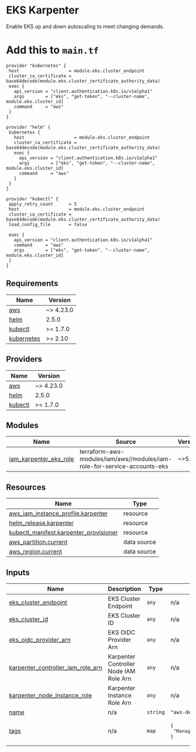 <!-- BEGIN_TF_DOCS -->
# EKS Karpenter

Enable EKS up and down autoscaling to meet changing demands.

# Add this to `main.tf`
```
provider "kubernetes" {
 host                   = module.eks.cluster_endpoint
 cluster_ca_certificate = base64decode(module.eks.cluster_certificate_authority_data)
 exec {
   api_version = "client.authentication.k8s.io/v1alpha1"
   args        = ["eks", "get-token", "--cluster-name", module.eks.cluster_id]
   command     = "aws"
 }
}

provider "helm" {
 kubernetes {
   host                   = module.eks.cluster_endpoint
   cluster_ca_certificate = base64decode(module.eks.cluster_certificate_authority_data)
   exec {
     api_version = "client.authentication.k8s.io/v1alpha1"
     args        = ["eks", "get-token", "--cluster-name", module.eks.cluster_id]
     command     = "aws"
   }
 }
}

provider "kubectl" {
 apply_retry_count      = 5
 host                   = module.eks.cluster_endpoint
 cluster_ca_certificate = base64decode(module.eks.cluster_certificate_authority_data)
 load_config_file       = false

 exec {
   api_version = "client.authentication.k8s.io/v1alpha1"
   command     = "aws"
   args        = ["eks", "get-token", "--cluster-name", module.eks.cluster_id]
 }
}
 ```

## Requirements

| Name | Version |
|------|---------|
| <a name="requirement_aws"></a> [aws](#requirement\_aws) | ~> 4.23.0 |
| <a name="requirement_helm"></a> [helm](#requirement\_helm) | 2.5.0 |
| <a name="requirement_kubectl"></a> [kubectl](#requirement\_kubectl) | >= 1.7.0 |
| <a name="requirement_kubernetes"></a> [kubernetes](#requirement\_kubernetes) | >= 2.10 |

## Providers

| Name | Version |
|------|---------|
| <a name="provider_aws"></a> [aws](#provider\_aws) | ~> 4.23.0 |
| <a name="provider_helm"></a> [helm](#provider\_helm) | 2.5.0 |
| <a name="provider_kubectl"></a> [kubectl](#provider\_kubectl) | >= 1.7.0 |

## Modules

| Name | Source | Version |
|------|--------|---------|
| <a name="module_iam_karpenter_eks_role"></a> [iam\_karpenter\_eks\_role](#module\_iam\_karpenter\_eks\_role) | terraform-aws-modules/iam/aws//modules/iam-role-for-service-accounts-eks | ~>5.0.0 |

## Resources

| Name | Type |
|------|------|
| [aws_iam_instance_profile.karpenter](https://registry.terraform.io/providers/hashicorp/aws/latest/docs/resources/iam_instance_profile) | resource |
| [helm_release.karpenter](https://registry.terraform.io/providers/hashicorp/helm/2.5.0/docs/resources/release) | resource |
| [kubectl_manifest.karpenter_provisioner](https://registry.terraform.io/providers/gavinbunney/kubectl/latest/docs/resources/manifest) | resource |
| [aws_partition.current](https://registry.terraform.io/providers/hashicorp/aws/latest/docs/data-sources/partition) | data source |
| [aws_region.current](https://registry.terraform.io/providers/hashicorp/aws/latest/docs/data-sources/region) | data source |

## Inputs

| Name | Description | Type | Default | Required |
|------|-------------|------|---------|:--------:|
| <a name="input_eks_cluster_endpoint"></a> [eks\_cluster\_endpoint](#input\_eks\_cluster\_endpoint) | EKS Cluster Endpoint | `any` | n/a | yes |
| <a name="input_eks_cluster_id"></a> [eks\_cluster\_id](#input\_eks\_cluster\_id) | EKS Cluster ID | `any` | n/a | yes |
| <a name="input_eks_oidc_provider_arn"></a> [eks\_oidc\_provider\_arn](#input\_eks\_oidc\_provider\_arn) | EKS OIDC Provider Arn | `any` | n/a | yes |
| <a name="input_karpenter_controller_iam_role_arn"></a> [karpenter\_controller\_iam\_role\_arn](#input\_karpenter\_controller\_iam\_role\_arn) | Karpenter Controller Node IAM Role Arn | `any` | n/a | yes |
| <a name="input_karpenter_node_instance_role"></a> [karpenter\_node\_instance\_role](#input\_karpenter\_node\_instance\_role) | Karpenter Instance Role Arn | `any` | n/a | yes |
| <a name="input_name"></a> [name](#input\_name) | n/a | `string` | `"aws-demo"` | no |
| <a name="input_tags"></a> [tags](#input\_tags) | n/a | `map` | <pre>{<br/>  "ManagedBy": "Terraform"<br/>}</pre> | no |
<!-- END_TF_DOCS -->